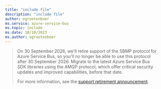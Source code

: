 ```yaml
---
title: "include file"
description: "include file"
author: egrootenboer
ms.service: azure-service-bus
ms.topic: include
ms.date: 10/10/2023
ms.author: egrootenboer
---
```


> On 30 September 2026, we'll retire support of the SBMP protocol for Azure Service Bus, so you'll no longer be able to use this protocol after 30 September 2026. Migrate to the latest Azure Service Bus SDK libraries using the AMQP protocol, which offer critical security updates and improved capabilities, before that date.
>
>For more information, see the [support retirement announcement](https://azure.microsoft.com/updates/retirement-notice-update-your-azure-service-bus-sdk-libraries-by-30-september-2026/).